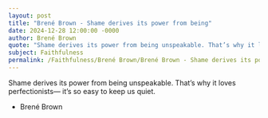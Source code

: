 ```yaml
---
layout: post
title: "Brené Brown - Shame derives its power from being"
date: 2024-12-28 12:00:00 -0000
author: Brené Brown
quote: "Shame derives its power from being unspeakable. That’s why it loves perfectionists— it’s so easy to keep us quiet."
subject: Faithfulness
permalink: /Faithfulness/Brené Brown/Brené Brown - Shame derives its power from being
---
```


Shame derives its power from being unspeakable. That’s why it loves perfectionists— it’s so easy to keep us quiet.

- Brené Brown
